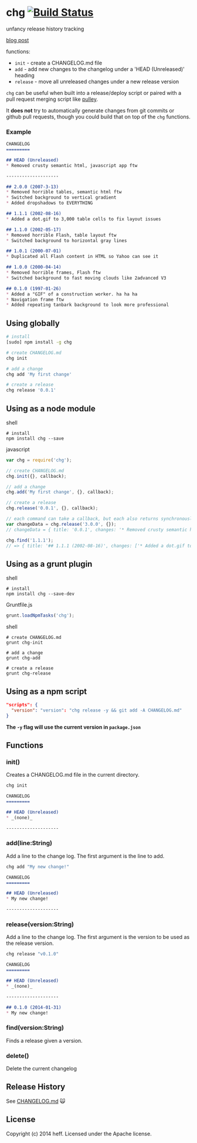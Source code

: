 # chg [![Build Status](https://secure.travis-ci.org/heff/chg.png?branch=master)](http://travis-ci.org/heff/chg)

unfancy release history tracking

[blog post](http://blog.heff.me/post/75189221194/introducing-chg-a-simple-changelog-cli-lib)

functions:

- `init` - create a CHANGELOG.md file  
- `add` - add new changes to the changelog under a 'HEAD (Unreleased)' heading  
- `release` - move all unreleased changes under a new release version  

`chg` can be useful when built into a release/deploy script or paired with a pull request merging script like [pulley](https://github.com/jeresig/pulley).

It **does not** try to automatically generate changes from git commits or github pull requests, though you could build that on top of the `chg` functions.

### Example

```markdown
CHANGELOG
=========

## HEAD (Unreleased)
* Removed crusty semantic html, javascript app ftw

--------------------

## 2.0.0 (2007-3-13)
* Removed horrible tables, semantic html ftw
* Switched background to vertical gradient
* Added dropshadows to EVERYTHING

## 1.1.1 (2002-08-16)
* Added a dot.gif to 3,000 table cells to fix layout issues

## 1.1.0 (2002-05-17)
* Removed horrible Flash, table layout ftw
* Switched background to horizontal gray lines

## 1.0.1 (2000-07-01)
* Duplicated all Flash content in HTML so Yahoo can see it

## 1.0.0 (2000-04-14)
* Removed horrible frames, Flash ftw
* Switched background to fast moving clouds like 2advanced V3

## 0.1.0 (1997-01-26)
* Added a "GIF" of a construction worker. ha ha ha
* Navigation frame ftw
* Added repeating tanbark background to look more professional

```

## Using globally

```bash
# install
[sudo] npm install -g chg

# create CHANGELOG.md
chg init

# add a change
chg add 'My first change'

# create a release
chg release '0.0.1'
```

## Using as a node module

shell
```shell
# install
npm install chg --save
```

javascript
```js
var chg = require('chg');

// create CHANGELOG.md
chg.init({}, callback);

// add a change
chg.add('My first change', {}, callback);

// create a release
chg.release('0.0.1', {}, callback);

// each command can take a callback, but each also returns synchronously
var changeData = chg.release('3.0.0', {});
// changeData = { title: '0.0.1', changes: '* Removed crusty semantic html, javascript app ftw', changeLog: '/* entire changelog */' }

chg.find('1.1.1');
// => { title: '## 1.1.1 (2002-08-16)', changes: ['* Added a dot.gif to 3,000 table cells to fix layout issues'], changesRaw: '* Added a dot.gif to 3,000 table cells to fix layout issues' }
```

## Using as a grunt plugin

shell
```shell
# install
npm install chg --save-dev
```

Gruntfile.js
```js
grunt.loadNpmTasks('chg');
```

shell
```shell
# create CHANGELOG.md
grunt chg-init

# add a change
grunt chg-add

# create a release
grunt chg-release
```

## Using as a npm script

```json
"scripts": {
  "version": "version": "chg release -y && git add -A CHANGELOG.md"
}
```

**The `-y` flag will use the current version in `package.json`**

## Functions

### init()
Creates a CHANGELOG.md file in the current directory.

```bash
chg init
```

```markdown
CHANGELOG
=========

## HEAD (Unreleased)
* _(none)_

--------------------
```

### add(line:String)
Add a line to the change log. The first argument is the line to add.

```bash
chg add "My new change!"
```

```markdown
CHANGELOG
=========

## HEAD (Unreleased)
* My new change!

--------------------
```

### release(version:String)
Add a line to the change log. The first argument is the version to be used as the release version.

```bash
chg release "v0.1.0"
```

```markdown
CHANGELOG
=========

## HEAD (Unreleased)
* _(none)_

--------------------

## 0.1.0 (2014-01-31)
* My new change!
```

### find(version:String)
Finds a release given a version.

### delete()
Delete the current changelog

## Release History
See [CHANGELOG.md](CHANGELOG.md) :scream_cat:

## License
Copyright (c) 2014 heff. Licensed under the Apache license.
